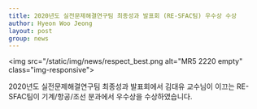 ```yaml
---
title: 2020년도 실전문제해결연구팀 최종성과 발표회 (RE-SFAC팀) 우수상 수상
author: Hyeon Woo Jeong
layout: post
group: news
---
```


 <img src="/static/img/news/respect_best.png alt="MR5 2220 empty" class="img-responsive">

 2020년도 실전문제해결연구팀 최종성과 발표회에서 김대유 교수님이 이끄는 RE-SFAC팀이 기계/항공/조선 분과에서 우수상을 수상하였습니다. 
